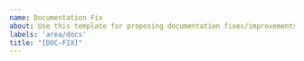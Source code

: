 ```yaml
---
name: Documentation Fix
about: Use this template for proposing documentation fixes/improvements.
labels: 'area/docs'
title: "[DOC-FIX]"
---
```

